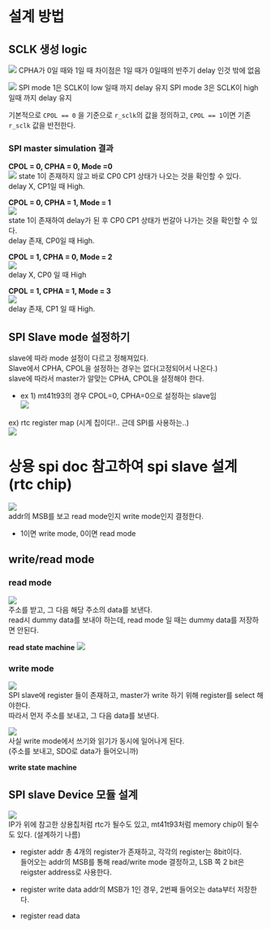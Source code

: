 # 설계 방법
## SCLK 생성 logic
![](img.png)
CPHA가 0일 때와 1일 때 차이점은 1일 때가 0일때의 반주기 delay 인것 밖에 없음


![](tim.png)
SPI mode 1은 SCLK이 low 일때 까지 delay 유지
SPI mode 3은 SCLK이 high 일때 까지 delay 유지

기본적으로 `CPOL == 0` 을 기준으로 `r_sclk`의 값을 정의하고, `CPOL == 1`이면 기존 `r_sclk` 값을 반전한다.

### SPI master simulation 결과
**CPOL = 0, CPHA = 0, Mode =0**  
![](case1.png)
state 1이 존재하지 않고 바로 CP0 CP1 상태가 나오는 것을 확인할 수 있다.  
delay X, CP1일 때 High.  

**CPOL = 0, CPHA = 1, Mode = 1**  
![](case2.png)  
state 1이 존재하여 delay가 된 후 CP0 CP1 상태가 번갈아 나가는 것을 확인할 수 있다.  
delay 존재, CP0일 때 High.  

**CPOL = 1, CPHA = 0, Mode = 2**  
![](case3.png)  
delay X, CP0 일 때 High

**CPOL = 1, CPHA = 1, Mode = 3**  
![](case4.png)  
delay 존재, CP1 일 때 High.  


## SPI Slave mode 설정하기
slave에 따라 mode 설정이 다르고 정해져있다.  
Slave에서 CPHA, CPOL을 설정하는 경우는 없다(고정되어서 나온다.)   
slave에 따라서 master가 알맞는 CPHA, CPOL을 설정해야 한다.  

- ex 1) mt41t93의 경우 CPOL=0, CPHA=0으로 설정하는 slave임  
![](mt41t93.png)  

ex) rtc register map (시계 칩이다!.. 근데 SPI를 사용하는..)  
![](rtc_registerMap.png)  


# 상용 spi doc 참고하여 spi slave 설계 (rtc chip)
![](img1.png)  
addr의 MSB를 보고 read mode인지 write mode인지 결정한다.  
- 1이면 write mode, 0이면 read mode

## write/read mode 
### read mode
![](readmode.png)  
주소를 받고, 그 다음 해당 주소의 data를 보낸다.  
read시 dummy data를 보내야 하는데, read mode 일 때는 dummy data를 저장하면 안된다.  

**read state machine**
![](readFSM.png)

### write mode
![](writemode.png)  
SPI slave에 register 들이 존재하고, master가 write 하기 위해 register를 select 해야한다.  
따라서 먼저 주소를 보내고, 그 다음 data를 보낸다.  

![](writemode2.png)  
사실 write mode에서 쓰기와 읽기가 동시에 일어나게 된다.  
(주소를 보내고, SDO로 data가 들어오니까)  

**write state machine**


## SPI slave Device 모듈 설계
![](schematic.png)  
IP가 위에 참고한 상용칩처럼 rtc가 될수도 있고, mt41t93처럼 memory chip이 될수도 있다. (설계하기 나름)  

- register addr
총 4개의 register가 존재하고, 각각의 register는 8bit이다.   
들어오는 addr의 MSB를 통해 read/write mode 결정하고, LSB 쪽 2 bit은 reigster address로 사용한다.  

- register write data
addr의 MSB가 1인 경우, 2번째 들어오는 data부터 저장한다.  

- register read data

